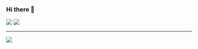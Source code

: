 ### Hi there 👋

<!--

Here are some ideas to get you started:

- 🔭 I’m currently working on ...
- 🌱 I’m currently learning ...
- 👯 I’m looking to collaborate on ...
- 🤔 I’m looking for help with ...
- 💬 Ask me about ...
- 📫 How to reach me: ...
- 😄 Pronouns: ...
- ⚡ Fun fact: ...
-->

<img src="https://github-readme-stats.vercel.app/api?username=alessandrogelmi&show_icons=true&theme=dark" />
<img src="https://github-readme-stats.vercel.app/api/top-langs/?username=alessandrogelmi&layout=compact&langs_count=6&theme=dark" />
<hr>
<a href="https://github.com/alessandrogelmi/Covid19-Italy-Data">
  <img align="center" src="https://github-readme-stats.anuraghazra1.vercel.app/api/pin/?username=alessandrogelmi&repo=Covid19-Italy-Data&theme=dark" />
</a>
